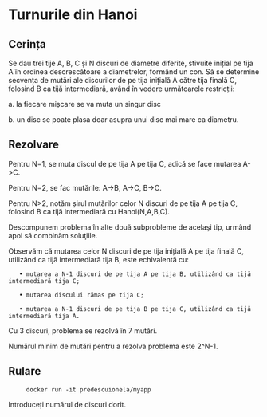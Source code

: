 # Turnurile din Hanoi

## Cerința
Se dau trei tije A, B, C și N discuri de diametre diferite, stivuite inițial pe
tija A în ordinea descrescătoare a diametrelor, formând un con. Să se determine secvența de
mutări ale discurilor de pe tija inițială A către tija finală C, folosind B ca tijă intermediară, având
în vedere următoarele restricții:

a. la fiecare mișcare se va muta un singur disc

b. un disc se poate plasa doar asupra unui disc mai mare ca diametru.

## Rezolvare
  Pentru N=1, se muta discul de pe tija A pe tija C, adică se face mutarea A->C.
  
  Pentru N=2, se fac mutările: A->B, A->C, B->C.
  
  Pentru N>2, notăm șirul mutărilor celor N discuri de pe tija A pe tija C, folosind B ca tijă intermediară cu Hanoi(N,A,B,C). 
  
  Descompunem problema în alte două subprobleme de acelaşi tip, urmând apoi să combinăm soluţiile.
  
  Observăm că mutarea celor N discuri de pe tija inițială A pe tija finală C, utilizând ca tijă intermediară tija B, este echivalentă cu:
  
       • mutarea a N-1 discuri de pe tija A pe tija B, utilizând ca tijă intermediară tija C;
       
       • mutarea discului rămas pe tija C;
       
       • mutarea a N-1 discuri de pe tija B pe tija C, utilizând ca tijă intermediară tija A.
       
  Cu 3 discuri, problema se rezolvă în 7 mutări.
  
  Numărul minim de mutări pentru a rezolva problema este 2^N-1.
  
## Rulare
         docker run -it predescuionela/myapp
   
   Introduceți numărul de discuri dorit.
